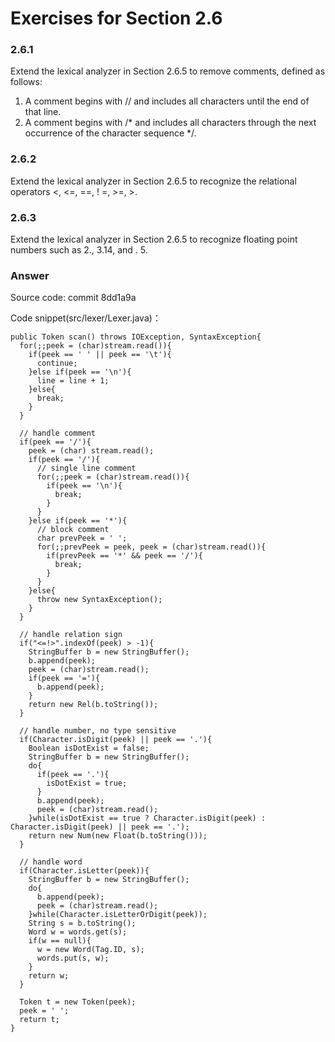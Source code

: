 # Exercises for Section 2.6

### 2.6.1

Extend the lexical analyzer in Section 2.6.5 to remove comments, defined as
follows:

1. A comment begins with // and includes all characters until the end of that line.
2. A comment begins with /* and includes all characters through the next occurrence of the character sequence */.

### 2.6.2

Extend the lexical analyzer in Section 2.6.5 to recognize the relational operators <, <=, ==, ! =, >=, >.

### 2.6.3

Extend the lexical analyzer in Section 2.6.5 to recognize floating point numbers
such as 2., 3.14, and . 5.

### Answer

Source code: commit 8dd1a9a

Code snippet(src/lexer/Lexer.java)：

```
public Token scan() throws IOException, SyntaxException{
  for(;;peek = (char)stream.read()){
    if(peek == ' ' || peek == '\t'){
      continue;
    }else if(peek == '\n'){
      line = line + 1;
    }else{
      break;
    }
  }

  // handle comment
  if(peek == '/'){
    peek = (char) stream.read();
    if(peek == '/'){
      // single line comment
      for(;;peek = (char)stream.read()){
        if(peek == '\n'){
          break;
        }
      }
    }else if(peek == '*'){
      // block comment
      char prevPeek = ' ';
      for(;;prevPeek = peek, peek = (char)stream.read()){
        if(prevPeek == '*' && peek == '/'){
          break;
        }
      }
    }else{
      throw new SyntaxException();
    }
  }

  // handle relation sign
  if("<=!>".indexOf(peek) > -1){
    StringBuffer b = new StringBuffer();
    b.append(peek);
    peek = (char)stream.read();
    if(peek == '='){
      b.append(peek);
    }
    return new Rel(b.toString());
  }

  // handle number, no type sensitive
  if(Character.isDigit(peek) || peek == '.'){
    Boolean isDotExist = false;
    StringBuffer b = new StringBuffer();
    do{
      if(peek == '.'){
        isDotExist = true;
      }
      b.append(peek);
      peek = (char)stream.read();
    }while(isDotExist == true ? Character.isDigit(peek) : Character.isDigit(peek) || peek == '.');
    return new Num(new Float(b.toString()));
  }

  // handle word
  if(Character.isLetter(peek)){
    StringBuffer b = new StringBuffer();
    do{
      b.append(peek);
      peek = (char)stream.read();
    }while(Character.isLetterOrDigit(peek));
    String s = b.toString();
    Word w = words.get(s);
    if(w == null){
      w = new Word(Tag.ID, s);
      words.put(s, w);
    }
    return w;
  }

  Token t = new Token(peek);
  peek = ' ';
  return t;
}
```
